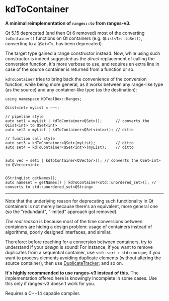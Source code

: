kdToContainer
=============

**A minimal reimplementation of `ranges::to` from ranges-v3.**

Qt 5.15 deprecated (and then Qt 6 removed) most of the converting
`toContainer()` functions on Qt containers (e.g. `QList<T>::toSet()`,
converting to a `QSet<T>`, has been deprecated).

The target type gained a range constructor instead. Now, while using
such constructor is indeed suggested as the *direct* replacement of
calling the conversion function, it's more verbose to use, and
requires an extra line in case of the source container is returned from
a function or so.

`kdToContainer` tries to bring back the convenience of the conversion
function, while being more general, as it works between any range-like
type (as the source) and any container-like type (as the destination):

```
using namespace KDToolBox::Ranges;

QList<int> myList = ~~~;

// pipeline style
auto set1 = myList | kdToContainer<QSet>();      // converts the QList<int> to QSet<int>
auto set2 = myList | kdToContainer<QSet<int>>(); // ditto

// function call style
auto set3 = kdToContainer<QSet>(myList);         // ditto
auto set4 = kdToContainer<QSet<int>>(myList);    // ditto


auto vec = set1 | kdToContainer<QVector>(); // converts the QSet<int> to QVector<int>


QStringList getNames();
auto nameset = getNames() | kdToContainer<std::unordered_set>(); // converts to std::unordered_set<QString>

```

---

Note that the underlying reason for deprecating such functionality in
Qt containers is not merely because there's an equivalent, more general
one (so the "redundant", "limited" approach got removed).

*The real reason* is because most of the time conversions between
containers are hiding a design problem: usage of containers instead of
algorithms, poorly designed interfaces, and similar.

Therefore: before reaching for a conversion between containers, try to
understand if your _design_ is sound! For instance, if you want to remove
duplicates from a sequential container, use `std::sort` + `std::unique`;
if you want to process elements avoiding duplicate elements (without
altering the source container), then use
[DuplicateTracker](https://github.com/KDAB/KDToolBox/tree/master/cpp/duplicatetracker);
and so on.

**It's highly recommended to use ranges-v3 instead of this.**
The implementation offered here is knowingly incomplete in some cases.
Use this only if ranges-v3 doesn't work for you.

Requires a C++14 capable compiler.
